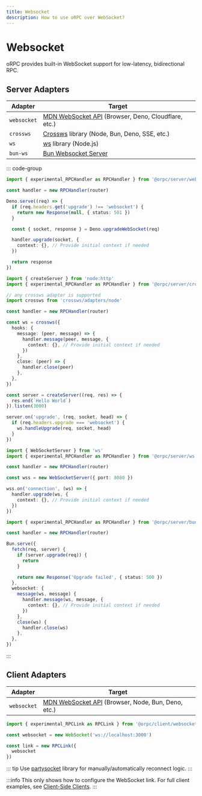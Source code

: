 ```yaml
---
title: Websocket
description: How to use oRPC over WebSocket?
---
```


# Websocket

oRPC provides built-in WebSocket support for low-latency, bidirectional RPC.

## Server Adapters

| Adapter     | Target                                                                                                            |
| ----------- | ----------------------------------------------------------------------------------------------------------------- |
| `websocket` | [MDN WebSocket API](https://developer.mozilla.org/en-US/docs/Web/API/WebSocket) (Browser, Deno, Cloudflare, etc.) |
| `crossws`   | [Crossws](https://github.com/h3js/crossws) library (Node, Bun, Deno, SSE, etc.)                                   |
| `ws`        | [ws](https://github.com/websockets/ws) library (Node.js)                                                          |
| `bun-ws`    | [Bun Websocket Server](https://bun.sh/docs/api/websockets)                                                        |

::: code-group

```ts [websocket]
import { experimental_RPCHandler as RPCHandler } from '@orpc/server/websocket'

const handler = new RPCHandler(router)

Deno.serve((req) => {
  if (req.headers.get('upgrade') !== 'websocket') {
    return new Response(null, { status: 501 })
  }

  const { socket, response } = Deno.upgradeWebSocket(req)

  handler.upgrade(socket, {
    context: {}, // Provide initial context if needed
  })

  return response
})
```

```ts [crossws]
import { createServer } from 'node:http'
import { experimental_RPCHandler as RPCHandler } from '@orpc/server/crossws'

// any crossws adapter is supported
import crossws from 'crossws/adapters/node'

const handler = new RPCHandler(router)

const ws = crossws({
  hooks: {
    message: (peer, message) => {
      handler.message(peer, message, {
        context: {}, // Provide initial context if needed
      })
    },
    close: (peer) => {
      handler.close(peer)
    },
  },
})

const server = createServer((req, res) => {
  res.end(`Hello World`)
}).listen(3000)

server.on('upgrade', (req, socket, head) => {
  if (req.headers.upgrade === 'websocket') {
    ws.handleUpgrade(req, socket, head)
  }
})
```

```ts [ws]
import { WebSocketServer } from 'ws'
import { experimental_RPCHandler as RPCHandler } from '@orpc/server/ws'

const handler = new RPCHandler(router)

const wss = new WebSocketServer({ port: 8080 })

wss.on('connection', (ws) => {
  handler.upgrade(ws, {
    context: {}, // Provide initial context if needed
  })
})
```

```ts [bun-ws]
import { experimental_RPCHandler as RPCHandler } from '@orpc/server/bun-ws'

const handler = new RPCHandler(router)

Bun.serve({
  fetch(req, server) {
    if (server.upgrade(req)) {
      return
    }

    return new Response('Upgrade failed', { status: 500 })
  },
  websocket: {
    message(ws, message) {
      handler.message(ws, message, {
        context: {}, // Provide initial context if needed
      })
    },
    close(ws) {
      handler.close(ws)
    },
  },
})
```

:::

## Client Adapters

| Adapter     | Target                                                                                                           |
| ----------- | ---------------------------------------------------------------------------------------------------------------- |
| `websocket` | [MDN WebSocket API](https://developer.mozilla.org/en-US/docs/Web/API/WebSocket) (Browser, Node, Bun, Deno, etc.) |

```ts
import { experimental_RPCLink as RPCLink } from '@orpc/client/websocket'

const websocket = new WebSocket('ws://localhost:3000')

const link = new RPCLink({
  websocket
})
```

::: tip
Use [partysocket](https://www.npmjs.com/package/partysocket) library for manually/automatically reconnect logic.
:::

:::info
This only shows how to configure the WebSocket link. For full client examples, see [Client-Side Clients](/docs/client/client-side).
:::
